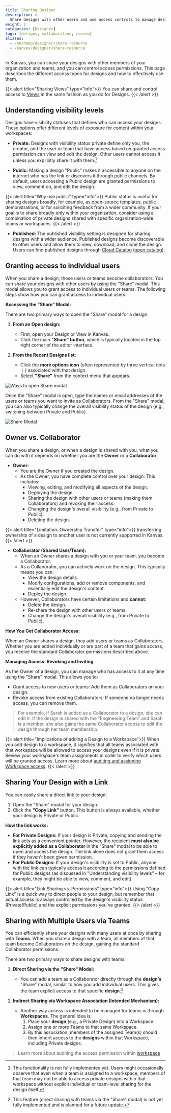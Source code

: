 ```yaml
---
title: Sharing Designs
description: >
  Share designs with other users and use access controls to manage design permissions and visibility.
weight: 2
categories: [Designer]
tags: [designs, collaboration, review]
aliases:
  - /meshmap/designer/share-resource
  - /kanvas/designer/share-resource
---
```

In Kanvas, you can share your designs with other members of your organization and teams, and you can control access permissions. This page describes the different access types for designs and how to effectively use them.

{{< alert title="Sharing Views" type="info">}}
You can share and control access to [Views](/kanvas/operator/views) in the same fashion as you do for Designs.
{{< /alert >}}

## Understanding visibility levels

Designs have visibility statuses that defines who can access your designs. These options offer different levels of exposure for content within your workspaces:

- **Private:** Designs with visibility status private define only you, the creator, and the user or team that have access based on granted access permission can view and edit the design. Other users cannot access it unless you explicitly share it with them.[^1]

- **Public:**  Making a design "Public" makes it accessible to anyone on the internet who has the link or discovers it through public channels. By default, users accessing a Public design are granted permissions to view, comment on, and edit the design. 

{{< alert title="Why use public" type="info">}}
Public status is useful for sharing designs broadly, for example, as open-source templates, public demonstrations, or for soliciting feedback from a wider community. If your goal is to share broadly only within your organization, consider using a combination of private designs shared with specific organization-wide teams or workspaces.
{{< /alert >}}

- **Published:**  The published visibility setting is designed for sharing designs with a wider audience. Published designs become discoverable to other users and allow them to view, download, and clone the design. Users can find published designs through [Cloud Catalog](/cloud/catalog) ([open catalog](https://cloud.layer5.io/catalog)).

## Granting access to individual users

When you share a design, those users or teams become collaborators. You can share your designs with other users by using the "Share" modal. This modal allows you to grant access to individual users or teams. The following steps show how you can grant access to individual users:

**Accessing the "Share" Modal:**

There are two primary ways to open the "Share" modal for a design:

1.  **From an Open design:**
    * First, open your Design or View in Kanvas.
    * Click the main **"Share" button**, which is typically located in the top right corner of the editor interface.

2.  **From the Recent Designs list:**
    * Click the **more options icon** (often represented by three vertical dots ⋮) associated with that design.
    * Select **"Share"** from the context menu that appears.

![Ways to open Share modal](/kanvas/designer/sharing/model-where.gif)

Once the "Share" modal is open, type the names or email addresses of the users or teams you want to invite as Collaborators. From the "Share" modal, you can also typically change the overall visibility status of the design (e.g., switching between Private and Public).

![Share Modal](/kanvas/designer/sharing/share-model.png)

## Owner vs. Collaborator

When you share a design, or when a design is shared with you, what you can do with it depends on whether you are the **Owner** or a **Collaborator**. 

-   **Owner:**
    -   You are the Owner if you created the design.
    -   As the Owner, you have complete control over your design. This includes:
        -   Viewing, editing, and modifying all aspects of the design.
        -   Deploying the design.
        -   Sharing the design with other users or teams (making them Collaborators) and revoking their access.
        -   Changing the design's overall visibility (e.g., from Private to Public).
        -   Deleting the design.

{{< alert title="Limitation: Ownership Transfer" type="info">}}
transferring ownership of a design to another user is not currently supported in Kanvas.
{{< /alert >}}

-   **Collaborator (Shared User/Team):**
    -   When an Owner shares a design with you or your team, you become a Collaborator.
    -   As a Collaborator, you can actively work on the design. This typically means you can:
        -   View the design details.
        -   Modify configurations, add or remove components, and essentially edit the design's content.
        -   Deploy the design.
    -   However, Collaborators have certain limitations and **cannot**:
        -   Delete the design.
        -   Re-share the design with other users or teams.
        -   Change the design's overall visibility (e.g., from Private to Public).

**How You Get Collaborator Access:**

When an Owner shares a design, they add users or teams as Collaborators. Whether you are added individually or are part of a team that gains access, you receive the standard Collaborator permissions described above.

**Managing Access: Revoking and Inviting**

As the Owner of a design, you can manage who has access to it at any time using the "Share" modal. This allows you to:

-   Grant access to new users or teams: Add them as Collaborators on your design.
-   Revoke access from existing Collaborators: If someone no longer needs access, you can remove them.

> For example, if Sarah is added as a Collaborator to a design, she can edit it. If the design is shared with the "Engineering Team" and Sarah is a member, she also gains the same Collaborator access to edit the design through her team membership.

{{< alert title="Implications of adding a Design to a Workspace">}}
When you add design to a workspace, it signifies that all teams associated with that workspace will be allowed to access your designs even if it is private. Review your workspace's team assignments in order to verify which users will be granted access.
Learn more about [auditing and assigning Workspace access](/cloud/spaces/workspaces/).
{{< /alert >}}

## Sharing Your Design with a Link

You can easily share a direct link to your design:

1.  Open the "Share" modal for your design.
2.  Click the **"Copy Link"** button. This button is always available, whether your design is Private or Public.

**How the link works:**

-   **For Private Designs:** If your design is Private, copying and sending the link acts as a convenient pointer. However, the recipient **must also be explicitly added as a Collaborator** in the "Share" modal to be able to open and access the design. The link alone does not grant them access if they haven't been given permission.
-   **For Public Designs:** If your design's visibility is set to Public, anyone with the link can typically access it according to the permissions defined for Public designs (as discussed in "Understanding visibility levels" – for example, they might be able to view, comment, and edit).

{{< alert title="Link Sharing vs. Permissions" type="info">}}
Using "Copy Link" is a quick way to direct people to your design, but remember that actual access is always controlled by the design's visibility status (Private/Public) and the explicit permissions you've granted.
{{< /alert >}}

## Sharing with Multiple Users via Teams

You can efficiently share your designs with many users at once by sharing with **Teams**. When you share a design with a team, all members of that team become Collaborators on the design, gaining the standard Collaborator permissions.

There are two primary ways to share designs with teams:

1.  **Direct Sharing via the "Share" Modal:**
    * You can add a team as a Collaborator directly through the **design's** "Share" modal, similar to how you add individual users. This gives the team explicit access to that specific **design**.[^2]

2.  **Indirect Sharing via Workspace Association (Intended Mechanism):**
    * Another way access is intended to be managed for teams is through **Workspaces**. The general idea is:
        1.  Place your **design** (e.g., a Private Design) into a Workspace.
        2.  Assign one or more Teams to that same Workspace.
        3.  By this association, members of the assigned Team(s) should then inherit access to the **designs** within that Workspace, including Private designs.

> Learn more about auditing the access permission within [workspace](/cloud/spaces/workspaces/)

[^1]: This functionality is not fully implemented yet. Users might occasionally observe that even when a team is assigned to a workspace, members of that team may not be able to access private designs within that workspace without explicit individual or team-level sharing for the design itself.
[^2]: This feature (direct sharing with teams via the "Share" modal) is not yet fully implemented and is planned for a future update.